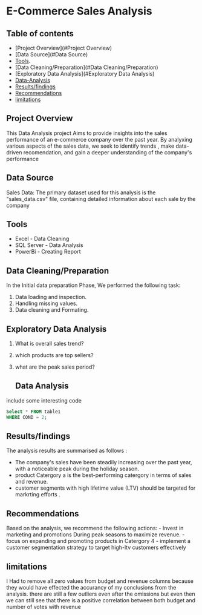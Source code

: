 # E-Commerce Sales Analysis

## Table of contents 

- [Project Overview](#Project Overview)
- [Data Source](#Data Source)
- [Tools](#Tools).
- [Data Cleaning/Preparation](#Data Cleaning/Preparation)
- [Exploratory Data Analysis](#Exploratory Data Analysis)
-  [ Data-Analysis](#Data-Analysis)
- [Results/findings ](#Results/findings)
- [Recommendations](#Recommendations)
-  [limitations](#limitations)

## Project Overview 
This Data Analysis project Aims to provide insights into the sales performance of an e-commerce company over the past year. By analyxing various aspects of the sales data, we seek to identify trends , make data-driven  recomendation, and gain a deeper understanding of the company's performance 

## Data Source
Sales Data: The primary dataset used for this analysis is the "sales_data.csv" file, containing detailed information about each sale by the company 

## Tools 
  - Excel - Data Cleaning 
  - SQL Server - Data Analysis
  - PowerBi - Creating Report
    
## Data Cleaning/Preparation 

In the Initial data preparation Phase, We performed the following task: 
1. Data loading and inspection.
2. Handling missing values.
3. Data cleaning and Formating.

## Exploratory Data Analysis 

1. What is overall sales trend?
2. which products are top sellers?
3. what are the peak sales period?

   ## Data Analysis 

include some  interesting code

``` sql
Select * FROM table1
WHERE COND = 2;
```
## Results/findings 

The analysis results are summarised as follows :
- The company's sales have been steadily increasing over the past year, with a noticeable peak during the holiday season.
- product Catergory a is the  best-performing catergory in terms of sales and revenue.
- customer segments with high lifetime  value (LTV) should be targeted for markrting efforts .

## Recommendations 
  Based on the analysis, we recommend the following actions:
    - Invest in marketing and promotions During peak seasons to maximize revenue.
    - focus on expanding and promoting products in Catergory 4 
    - implement a customer segmentation strategy to target high-ltv customers effectively 

 ## limitations
I Had to remove all zero values from budget and revenue columns because they would have effected the accurancy of my conclusions from the analysis. there are still a few outliers even after the omissions but even then we can still see that there is a positive correlation between both budget and number of votes with revenue 

